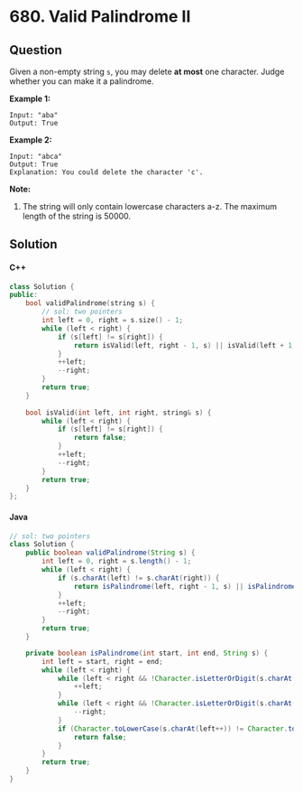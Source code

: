 # 680. Valid Palindrome II

## Question

Given a non-empty string `s`, you may delete **at most** one character. Judge whether you can make it a palindrome.

**Example 1:**

```
Input: "aba"
Output: True
```

**Example 2:**

```
Input: "abca"
Output: True
Explanation: You could delete the character 'c'.
```

**Note:**

1. The string will only contain lowercase characters a-z. The maximum length of the string is 50000.

## Solution

#### C++

```cpp
class Solution {
public:
    bool validPalindrome(string s) {
        // sol: two pointers
        int left = 0, right = s.size() - 1;
        while (left < right) {
            if (s[left] != s[right]) {
                return isValid(left, right - 1, s) || isValid(left + 1, right, s);
            }
            ++left;
            --right;
        }
        return true;
    }
    
    bool isValid(int left, int right, string& s) {
        while (left < right) {
            if (s[left] != s[right]) {
                return false;
            }
            ++left;
            --right;
        }
        return true;
    }
};
```

#### Java

```java
// sol: two pointers
class Solution {
    public boolean validPalindrome(String s) {
        int left = 0, right = s.length() - 1;
        while (left < right) {
            if (s.charAt(left) != s.charAt(right)) {
                return isPalindrome(left, right - 1, s) || isPalindrome(left + 1, right, s);
            }
            ++left;
            --right;
        }
        return true;
    }

    private boolean isPalindrome(int start, int end, String s) {
        int left = start, right = end;
        while (left < right) {
            while (left < right && !Character.isLetterOrDigit(s.charAt(left))) {
                ++left;
            }
            while (left < right && !Character.isLetterOrDigit(s.charAt(right))) {
                --right;
            }
            if (Character.toLowerCase(s.charAt(left++)) != Character.toLowerCase(s.charAt(right--))) {
                return false;
            }
        }
        return true;
    }
}
```
